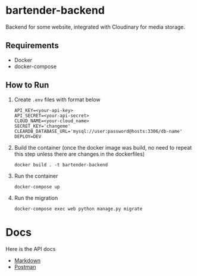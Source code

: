 # bartender-backend

Backend for some website, integrated with 
Cloudinary for media storage. 

## Requirements
- Docker
- docker-compose

## How to Run
1. Create `.env` files with format below
   ```
   API_KEY=<your-api-key>
   API_SECRET=<your-api-secret>
   CLOUD_NAME=<your-cloud_name>
   SECRET_KEY='changeme'
   CLEARDB_DATABASE_URL='mysql://user:password@hosts:3306/db-name'
   DEPLOY=DEV
   ```
2. Build the container (once the docker image was build, no need to repeat this step unless there are changes in the dockerfiles)
   ```
   docker build . -t bartender-backend 
   ```
3. Run the container <br>
   ```
   docker-compose up
   ```
4. Run the migration <br>
   ```
   docker-compose exec web python manage.py migrate
   ```




# Docs
Here is the API docs 
 - [Markdown](docs/docs.md)
 - [Postman](https://documenter.getpostman.com/view/8693382/TVejiWJX)
